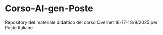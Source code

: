 # Corso-AI-gen-Poste
Repository del materiale didattico del corso Overnet 16-17-18/9/2025 per Poste Italiane
